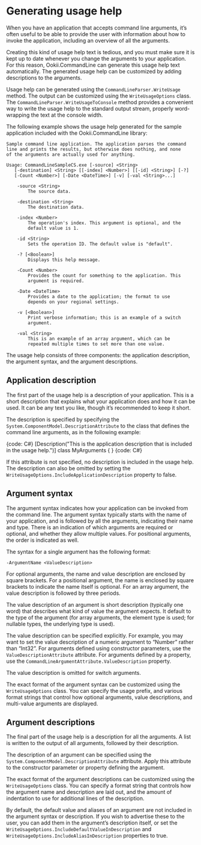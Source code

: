 # Generating usage help

When you have an application that accepts command line arguments, it’s often useful to be able to provide the user with information about how to invoke the application, including an overview of all the arguments.

Creating this kind of usage help text is tedious, and you must make sure it is kept up to date whenever you change the arguments to your application. For this reason, Ookii.CommandLine can generate this usage help text automatically. The generated usage help can be customized by adding descriptions to the arguments.

Usage help can be generated using the `CommandLineParser.WriteUsage` method. The output can be customized using the `WriteUsageOptions` class. The `CommandLineParser.WriteUsageToConsole` method provides a convenient way to write the usage help to the standard output stream, properly word-wrapping the text at the console width.

The following example shows the usage help generated for the sample application included with the Ookii.CommandLine library:

```
Sample command line application. The application parses the command
line and prints the results, but otherwise does nothing, and none
of the arguments are actually used for anything.

Usage: CommandLineSampleCS.exe [-source] <String>
   [-destination] <String> [[-index] <Number>] [[-id] <String>] [-?]
   [-Count <Number>] [-Date <DateTime>] [-v] [-val <String>...]

    -source <String>
        The source data.

    -destination <String>
        The destination data.

    -index <Number>
        The operation's index. This argument is optional, and the
        default value is 1.

    -id <String>
        Sets the operation ID. The default value is "default".

    -? [<Boolean>]
        Displays this help message.

    -Count <Number>
        Provides the count for something to the application. This
        argument is required.

    -Date <DateTime>
        Provides a date to the application; the format to use
        depends on your regional settings.

    -v [<Boolean>]
        Print verbose information; this is an example of a switch
        argument.

    -val <String>
        This is an example of an array argument, which can be
        repeated multiple times to set more than one value.
```

The usage help consists of three components: the application description, the argument syntax, and the argument descriptions.

## Application description

The first part of the usage help is a description of your application. This is a short description that explains what your application does and how it can be used. It can be any text you like, though it’s recommended to keep it short.

The description is specified by specifying the `System.ComponentModel.DescriptionAttribute` to the class that defines the command line arguments, as in the following example:

{code: C#}
[Description("This is the application description that is included in the usage help.")]
class MyArguments
{
}
{code: C#}

If this attribute is not specified, no description is included in the usage help. The description can also be omitted by setting the `WriteUsageOptions.IncludeApplicationDescription` property to false.

## Argument syntax

The argument syntax indicates how your application can be invoked from the command line. The argument syntax typically starts with the name of your application, and is followed by all the arguments, indicating their name and type. There is an indication of which arguments are required or optional, and whether they allow multiple values. For positional arguments, the order is indicated as well.

The syntax for a single argument has the following format:

    -ArgumentName <ValueDescription>

For optional arguments, the name and value description are enclosed by square brackets. For a positional argument, the name is enclosed by square brackets to indicate the name itself is optional. For an array argument, the value description is followed by three periods.

The value description of an argument is short description (typically one word) that describes what kind of value the argument expects. It default to the type of the argument (for array arguments, the element type is used; for nullable types, the underlying type is used).

The value description can be specified explicitly. For example, you may want to set the value description of a numeric argument to “Number” rather than “Int32”. For arguments defined using constructor parameters, use the `ValueDescriptionAttribute` attribute. For arguments defined by a property, use the `CommandLineArgumentAttribute.ValueDescription` property.

The value description is omitted for switch arguments.

The exact format of the argument syntax can be customized using the `WriteUsageOptions` class. You can specify the usage prefix, and various format strings that control how optional arguments, value descriptions, and multi-value arguments are displayed.

## Argument descriptions

The final part of the usage help is a description for all the arguments. A list is written to the output of all arguments, followed by their description.

The description of an argument can be specified using the `System.ComponentModel.DescriptionAttribute` attribute. Apply this attribute to the constructor parameter or property defining the argument.

The exact format of the argument descriptions can be customized using the `WriteUsageOptions` class. You can specify a format string that controls how the argument name and description are laid out, and the amount of indentation to use for additional lines of the description.

By default, the default value and aliases of an argument are not included in the argument syntax or description. If you wish to advertise these to the user, you can add them in the argument’s description itself, or set the `WriteUsageOptions.IncludeDefaultValueInDescription` and `WriteUsageOptions.IncludeAliasInDescription` properties to true.
